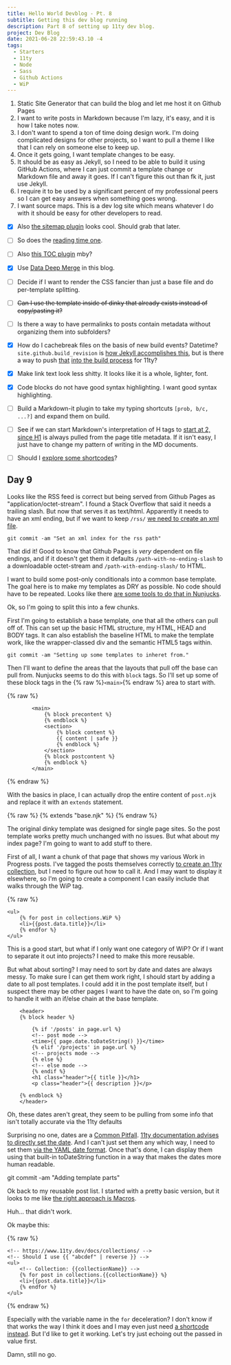 ```yaml
---
title: Hello World Devblog - Pt. 8
subtitle: Getting this dev blog running
description: Part 8 of setting up 11ty dev blog.
project: Dev Blog
date: 2021-06-28 22:59:43.10 -4
tags:
  - Starters
  - 11ty
  - Node
  - Sass
  - Github Actions
  - WiP
---
```



1. Static Site Generator that can build the blog and let me host it on Github Pages
2. I want to write posts in Markdown because I'm lazy, it's easy, and it is how I take notes now.
3. I don't want to spend a ton of time doing design work. I'm doing complicated designs for other projects, so I want to pull a theme I like that I can rely on someone else to keep up.
4. Once it gets going, I want template changes to be easy.
5. It should be as easy as Jekyll, so I need to be able to build it using GitHub Actions, where I can just commit a template change or Markdown file and away it goes. If I can't figure this out than fk it, just use Jekyll.
6. I require it to be used by a significant percent of my professional peers so I can get easy answers when something goes wrong.
7. I want source maps. This is a dev log site which means whatever I do with it should be easy for other developers to read.

- [x] Also [the sitemap plugin](https://www.npmjs.com/package/@quasibit/eleventy-plugin-sitemap) looks cool. Should grab that later.

- [ ] So does the [reading time one](https://www.npmjs.com/package/eleventy-plugin-reading-time).

- [ ] Also [this TOC plugin](https://github.com/jdsteinbach/eleventy-plugin-toc/) mby?

- [x] Use [Data Deep Merge](https://www.11ty.dev/docs/data-deep-merge/) in this blog.

- [ ] Decide if I want to render the CSS fancier than just a base file and do per-template splitting.

<s>

- [ ] Can I use the template inside of dinky that already exists instead of copy/pasting it?

</s>

- [ ] Is there a way to have permalinks to posts contain metadata without organizing them into subfolders?

- [x] How do I cachebreak files on the basis of new build events? Datetime? `site.github.build_revision` is [how Jekyll accomplishes this](https://github.com/jekyll/github-metadata/blob/master/docs/site.github.md), but is there a way to push [that](https://docs.github.com/en/actions/reference/context-and-expression-syntax-for-github-actions#github-context) [into the build process](https://stackoverflow.com/questions/54310050/how-to-version-build-artifacts-using-github-actions) for 11ty?

- [x] Make link text look less shitty. It looks like it is a whole, lighter, font.

- [x] Code blocks do not have good syntax highlighting. I want good syntax highlighting.

- [ ] Build a Markdown-it plugin to take my typing shortcuts `[prob, b/c, ...?]` and expand them on build.

- [ ] See if we can start Markdown's interpretation of H tags to [start at 2, since H1](https://developer.mozilla.org/en-US/docs/Web/HTML/Element/Heading_Elements#multiple_h1) is always pulled from the page title metadata. If it isn't easy, I just have to change my pattern of writing in the MD documents.

- [ ] Should I [explore some shortcodes](https://www.madebymike.com.au/writing/11ty-filters-data-shortcodes/)?

## Day 9

Looks like the RSS feed is correct but being served from Github Pages as "application/octet-stream". I found a Stack Overflow that said it needs a trailing slash. But now that serves it as text/html. Apparently it needs to have an xml ending, but if we want to keep `/rss/` [we need to create an xml file](https://luosky.com/2012/07/24/create-custom-rss-feed-for-octopress/).

`git commit -am "Set an xml index for the rss path"`

That did it! Good to know that Github Pages is *very* dependent on file endings, and if it doesn't get them it defaults `/path-with-no-ending-slash` to a downloadable octet-stream and `/path-with-ending-slash/` to HTML.

I want to build some post-only conditionals into a common base template. The goal here is to make my templates as DRY as possible. No code should have to be repeated. Looks like there [are some tools to do that in Nunjucks](https://bryanlrobinson.com/blog/using-nunjucks-if-expressions-to-create-an-active-navigation-state-in-11ty/).

Ok, so I'm going to split this into a few chunks.

First I'm going to establish a base template, one that all the others can pull off of. This can set up the basic HTML structure, my HTML, HEAD and BODY tags. It can also establish the baseline HTML to make the template work, like the wrapper-classed div and the semantic HTML5 tags within.

`git commit -am "Setting up some templates to inheret from."`

Then I'll want to define the areas that the layouts that pull off the base can pull from. Nunjucks seems to do this with `block` tags. So I'll set up some of these block tags in the {% raw %}`<main>`{% endraw %} area to start with.

{% raw %}
```liquid
		<main>
			{% block precontent %}
			{% endblock %}
			<section>
				{% block content %}
				{{ content | safe }}
				{% endblock %}
			</section>
			{% block postcontent %}
			{% endblock %}
		</main>
```
{% endraw %}

With the basics in place, I can actually drop the entire content of `post.njk` and replace it with an `extends` statement.

{% raw %}
{% extends "base.njk" %}
{% endraw %}

The original dinky template was designed for single page sites. So the post template works pretty much unchanged with no issues. But what about my index page? I'm going to want to add stuff to there.

First of all, I want a chunk of that page that shows my various Work in Progress posts. I've tagged the posts themselves correctly [to create an 11ty collection](https://www.11ty.dev/docs/collections/), but I need to figure out how to call it. And I may want to display it elsewhere, so I'm going to create a component I can easily include that walks through the WiP tag.


{% raw %}
```liquid
<ul>
    {% for post in collections.WiP %}
	<li>{{post.data.title}}</li>
	{% endfor %}
</ul>
```

This is a good start, but what if I only want one category of WiP? Or if I want to separate it out into projects? I need to make this more reusable.

But what about sorting? I may need to sort by date and dates are always messy. To make sure I can get them work right, I should start by adding a date to all post templates. I could add it in the post template itself, but I suspect there may be other pages I want to have the date on, so I'm going to handle it with an if/else chain at the base template.

```liquid
	<header>
	{% block header %}

		{% if '/posts' in page.url %}
		<!-- post mode -->
		<time>{{ page.date.toDateString() }}</time>
		{% elif '/projects' in page.url %}
		<!-- projects mode -->
		{% else %}
		<!-- else mode -->
		{% endif %}
		<h1 class="header">{{ title }}</h1>
		<p class="header">{{ description }}</p>

	{% endblock %}
	</header>
```
Oh, these dates aren't great, they seem to be pulling from some info that isn't totally accurate via the 11ty defaults

Surprising no one, dates are a [Common Pitfall](https://www.11ty.dev/docs/pitfalls/). [11ty documentation advises to directly set the date](https://www.11ty.dev/docs/dates/). And I can't just set them any which way, I need to set them [via the YAML date format](https://yaml.org/type/timestamp.html). Once that's done, I can display them using that built-in toDateString function in a way that makes the dates more human readable.

git commit -am "Adding template parts"

Ok back to my reusable post list. I started with a pretty basic version, but it looks to me like [the right approach is Macros](https://www.trysmudford.com/blog/encapsulated-11ty-components/).

Huh... that didn't work.

Ok maybe this:

{% raw %}
```liquid
<!-- https://www.11ty.dev/docs/collections/ -->
<!-- Should I use {{ "abcdef" | reverse }} -->
<ul>
	<!-- Collection: {{collectionName}} -->
    {% for post in collections.{{collectionName}} %}
	<li>{{post.data.title}}</li>
	{% endfor %}
</ul>

```
{% endraw %}

Especially with the variable name in the `for` deceleration? I don't know if that works the way I think it does and I may even just need [a shortcode instead](https://www.11ty.dev/docs/languages/nunjucks/#shortcodes). But I'd like to get it working. Let's try just echoing out the passed in value first.

Damn, still no go.
